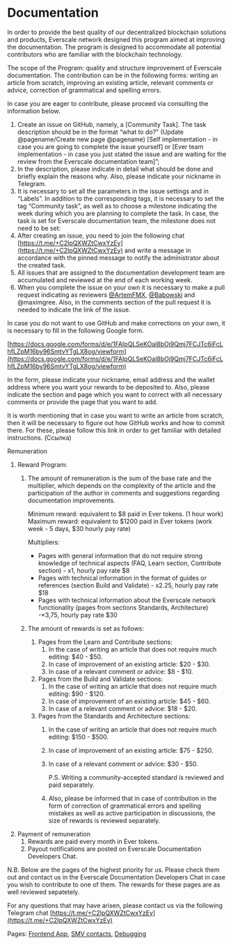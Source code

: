 # Documentation

In order to provide the best quality of our decentralized blockchain solutions and products, Everscale network designed this program aimed at improving the documentation. The program is designed to accommodate all potential contributors who are familiar with the blockchain technology.

The scope of the Program: quality and structure improvement of Everscale documentation. The contribution can be in the following forms: writing an article from scratch, improving an existing article, relevant comments or advice, correction of grammatical and spelling errors.

In case you are eager to contribute, please proceed via consulting the information below.

1. Create an issue on GitHub, namely, a [Community Task]. The task description should be in the format “what to do?" (Update @pagename/Create new page @pagename) [Self implementation - in case you are going to complete the issue yourself] or [Ever team implementation - in case you just stated the issue and are waiting for the review from the Everscale documentation team]”;
2. In the description, please indicate in detail what should be done and briefly explain the reasons why. Also, please indicate your nickname in Telegram.
3. It is necessary to set all the parameters in the issue settings and in “Labels”. In addition to the corresponding tags, it is necessary to set the tag “Community task”, as well as to choose a milestone indicating the week during which you are planning to complete the task. In case, the task is set for Everscale documentation team, the milestone does not need to be set:
4. After creating an issue, you need to join the following chat [https://t.me/+C2IpQXWZtCwxYzEy](https://t.me/+C2IpQXWZtCwxYzEy) and write a message in accordance with the pinned message to notify the administrator about the created task.
5. All issues that are assigned to the documentation development team are accumulated and reviewed at the end of each working week.
6. When you complete the issue on your own it is necessary to make a pull request indicating as reviewers [@ArtemFMX](https://t.me/ArtemFMX), [@Babowski](https://t.me/Babowski) and @maximgree. Also, in the comments section of the pull request it is needed to indicate the link of the issue.

In case you do not want to use GitHub and make corrections on your own, it is necessary to fill in the following Google form.

[https://docs.google.com/forms/d/e/1FAIpQLSeKOal8bOj9Qmj7FCJTc6iFcLhfLZpM16by96SmtvYTgLX8og/viewform](https://docs.google.com/forms/d/e/1FAIpQLSeKOal8bOj9Qmj7FCJTc6iFcLhfLZpM16by96SmtvYTgLX8og/viewform)

In the form, please indicate your nickname, email address and the wallet address where you want your rewards to be deposited to. Also, please indicate the section and page which you want to correct with all necessary comments or provide the page that you want to add.

It is worth mentioning that in case you want to write an article from scratch, then it will be necessary to figure out how GitHub works and how to commit there. For these, please follow this link in order to get familiar with detailed instructions. (Ссылка)

Remuneration

1. Reward Program:
    1.  The amount of remuneration is the sum of the base rate and the multiplier, which depends on the complexity of the article  and the participation of the author in  comments and suggestions regarding documentation improvements.
        
        Minimum reward: equivalent to $8 paid in Ever tokens. (1 hour work) Maximum reward: equivalent to $1200 paid in Ever tokens (work week - 5 days, $30 hourly pay rate)
        
        Multipliers:
        
        - Pages with general information that do not require strong knowledge of technical aspects (FAQ, Learn section, Contribute section) - x1, hourly pay rate $8
        - Pages with technical information in the format of guides or references (section Build and Validate) - x2.25, hourly pay rate $18
        - Pages with technical information about the Everscale network functionality (pages from sections Standards, Architecture) -×3,75, hourly pay rate $30
    2. The amount of rewards is set as follows:
        1. Pages from the Learn and Contribute sections:
            1. In the case of writing an article that does not require much editing: $40 - $50.
            2. In case of improvement of an existing article: $20 - $30.
            3. In case of a relevant comment or advice: $8 - $10.
        2. Pages from the Build and Validate sections:
            1. In the case of writing an article that does not require much editing: $90 - $120.
            2. In case of improvement of an existing article: $45 - $60.
            3. In case of a relevant comment or advice: $18 - $20.
        3. Pages from the Standards and Architecture sections:
            1. In the case of writing an article that does not require much editing: $150 - $500.
            2. In case of improvement of an existing article: $75 - $250.
            3. In case of a relevant comment or advice: $30 - $50.
                
                P.S. Writing a community-accepted standard is reviewed and paid separately.
                
            4. Also, please be informed that in case of contribution in the form of correction of grammatical errors and spelling mistakes as well as active participation in discussions, the size of rewards is reviewed separately.
2. Payment of remuneration
    1. Rewards are paid every month in Ever tokens.
    2. Payout notifications are posted on Everscale Documentation Developers Chat.
    

N.B. Below are the pages of the highest priority for us. Please check them out and contact us in the Everscale Documentation Developers Chat in case you wish to contribute to one of them. The rewards for these pages are as well reviewed sepatetely.

For any questions that may have arisen, please contact us via the following Telegram chat [https://t.me/+C2IpQXWZtCwxYzEy](https://t.me/+C2IpQXWZtCwxYzEy)

Pages: [Frontend App](https://docs.everscale.network/develop/smart-contract/frontend-app), [SMV contacts](https://docs.everscale.network/develop/smart-contract/smv-contracts), [Debugging](https://docs.everscale.network/develop/smart-contract/debugging)
